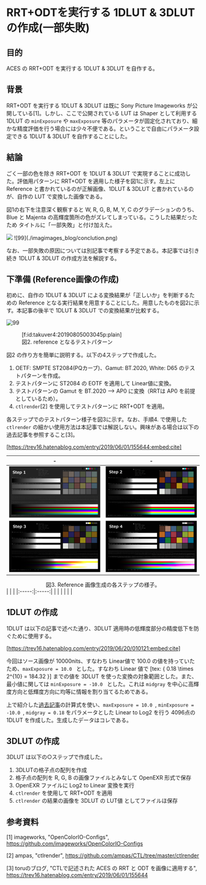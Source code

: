# RRT+ODTを実行する 1DLUT & 3DLUT の作成(一部失敗)

## 目的

 ACES の RRT+ODT を実行する 1DLUT & 3DLUT を自作する。

## 背景

RRT+ODT を実行する 1DLUT & 3DLUT は既に Sony Picture Imageworks が公開している[1]。しかし、ここで公開されている LUT は Shaper として利用する 1DLUT の ```minExposure``` や ```maxExposure``` 等のパラメータが固定化されており、細かな精度評価を行う場合には少々不便である。ということで自由にパラメータ設定できる 1DLUT & 3DLUT を自作することにした。

## 結論

ごく一部の色を除き RRT+ODT を 1DLUT & 3DLUT で実現することに成功した。評価用パターンに RRT+ODT を適用した様子を図1に示す。左上に Reference と書かれているのが正解画像、1DLUT & 3DLUT と書かれているのが、自作の LUT で変換した画像である。

図1の右下を注意深く観察すると W, R, G, B, M, Y, C のグラデーションのうち、Blue と Majenta の高輝度箇所の色がズレてしまっている。こうした結果だったため タイトルに「一部失敗」と付け加えた。

<img src="http://drive.google.com/uc?export=view&id=1DYpyV8RwBh4U5t0pwjOZn-HOA7aurtsH">
![99](./imagimages_blog/conclution.png)

なお、一部失敗の原因については別記事で考察する予定である。本記事では引き続き 1DLUT & 3DLUT の作成方法を解説する。

## 下準備 (Reference画像の作成)

初めに、自作の 1DLUT & 3DLUT による変換結果が「正しいか」を判断するための Reference となる実行結果を用意することにした。用意したものを図2に示す。本記事の後半で 1DLUT & 3DLUT での変換結果が比較する。

![99](./images5/99_src_bt2020_to_ap0_RRT_ODT.Academy.sRGB_100nits_dim.png)

<figure class="figure-image figure-image-fotolife" title="図2. reference となるテストパターン">[f:id:takuver4:20190805003045p:plain]<figcaption>図2. reference となるテストパターン</figcaption></figure>

図2 の作り方を簡単に説明する。以下の4ステップで作成した。

1. OETF: SMPTE ST2084(PQカーブ)、Gamut: BT.2020, White: D65 のテストパターンを作成。
2. テストパターンに ST2084 の EOTF を適用して Linear値に変換。
3. テストパターンの Gamut を BT.2020 --> AP0 に変換（RRTは AP0 を前提としているため）。
4. ```ctlrender```[2] を使用してテストパターンに RRT+ODT を適用。

各ステップでのテストパターン様子を図3に示す。なお、手順4. で使用した ```ctlrender``` の細かい使用方法は本記事では解説しない。興味がある場合は以下の過去記事を参照すること[3]。

[https://trev16.hatenablog.com/entry/2019/06/01/155644:embed:cite]

| - | - |
|:-----:|:-----:|
| ![1](./images_blog/step1.png) | ![2](./images_blog/step2.png) |
| ![3](./images_blog/step3.png) | ![4](./images_blog/step4.png) |

<div style="text-align: center;">図3. Reference 画像生成の各ステップの様子。</div>
|  |  |
|:-----:|:-----:|
|        |         |
|        |         |

## 1DLUT の作成

1DLUT は以下の記事で述べた通り、3DLUT 適用時の低輝度部分の精度低下を防ぐために使用する。

[https://trev16.hatenablog.com/entry/2019/06/20/010121:embed:cite]

今回はソース画像が 10000nits、すなわち Linear値で 100.0 の値を持っていたため、```maxExposure = 10.0 ``` とした。すなわち Linear 値で [tex: { 0.18 \times 2^{10} = 184.32 }] までの値を 3DLUT を使った変換の対象範囲とした。また、最小値に関しては ```minExposure = -10.0 ``` とした。これは ```midgray``` を中心に高輝度方向と低輝度方向に均等に情報を割り当てるためである。

上で紹介した[過去記事](https://trev16.hatenablog.com/entry/2019/06/20/010121)の計算式を使い、```maxExposure = 10.0 ```, ```minExposure = -10.0 ```, ```midgray = 0.18``` をパラメータとした Linear to Log2 を行う 4096点の 1DLUT を作成した。生成したデータはコレである。

## 3DLUT の作成

3DLUT は以下の○ステップで作成した。

1. 3DLUTの格子点の配列を作成
2. 格子点の配列を R, G, B の画像ファイルとみなして OpenEXR 形式で保存
3. OpenEXR ファイルに Log2 to Linear 変換を実行
4. ```ctlrender``` を使用して RRT+ODT を適用
5. ```ctlrender``` の結果の画像を 3DLUT の LUT値 としてファイルほ保存

## 参考資料

[1] imageworks, "OpenColorIO-Configs", https://github.com/imageworks/OpenColorIO-Configs

[2] ampas, "ctlrender", https://github.com/ampas/CTL/tree/master/ctlrender

[3] toruのブログ, "CTLで記述された ACES の RRT と ODT を画像に適用する", https://trev16.hatenablog.com/entry/2019/06/01/155644